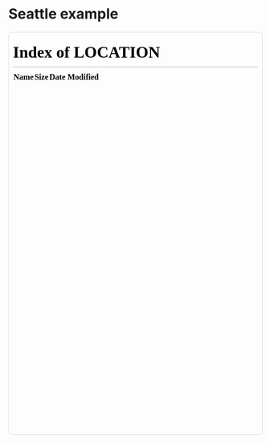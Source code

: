 # Seattle example

  <iframe src="../" width="100%" height="800" 
  style="border:1px solid #e0e0e0;border-radius:6px;">
  </iframe>
